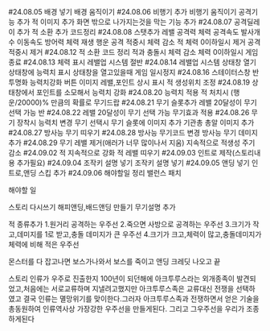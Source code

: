 #24.08.05
배경 넣기
배경 움직이기
#24.08.06
비행기 추가
비행기 움직이기
공격기능 추가
적 이미지 추가
화면 밖으로 나가지는것을 막는 기능 추가
#24.08.07
공격딜레이 추가
적 소환 추가
코드정리
#24.08.08
스탯추가
    레밸
    공격력
    체력
    공격속도
    발사개수
    이동속도
    방어력
    체력 재생
    행운
공격 적중시 체력 감소
적 체력 0이하일시 제거
공격 적중시 제거
#24.08.12
적 소환 코드 정리
적과 충돌시 체력 감소
체력 0이하일시 게임종료
#24.08.13
체력 표시
레밸업 시스템 절반
#24.08.14
레밸업 시스템
상태창 열기
상태창에 능력치 표시
상태창을 열고있을때 게임 일시정지
#24.08.16
스테이터스창 반투명화
능력치강화 버튼 이미지
레밸,포인트 상시 표시
적 생성위치 조정
#24.08.19
상태창에서 포인트를 소모해서 능력치 강화
#24.08.20
능력치 적용
적 처치시 (행운/20000)% 만큼의 확률로 무기드랍
#24.08.21
무기 슬롯추가
레밸 20달성이 무기 선택 가능 반
#24.08.22
레밸 20달성이 무기 선택 가능
무기효과 적용
#24.08.26
무기 장착시 능력치 변경
무기 선택시 무기 슬롯에 이미지 추가
기관총 총알 이미지 추가
#24.08.27
방사능 무기 띠우기
#24.08.28
방사능 무기코드 변경
방사능 무기 데미지 추가
#24.08.29
무기 레밸 제거(애러가 너무 많이나서 지움)
지속적으로 적생성 주기 감소
#24.09.02 
적 지속적으로 강화
적 레밸 띠우기
#24.09.03
인트로 제작(스토리내용 추가필요)
#24.09.04
조작키 설명 넣기
조작키 설명 넣기
#24.09.05
앤딩 넣기
인트로,앤딩 스킵 추가
#24.09.06
해야할일 정리
밸런스 패치



해야할 일 

스토리 다시쓰기
해피앤딩,배드앤딩 만들기
무기설명 추가

적 종류추가
    1.원거리 공격하는 우주선
    2.죽으면 사방으로 공격하는 우주선
    3.크기가 작고,데미지를 1로 받고,충돌 데미지가 큰 우주선
    4.크기가 크고,체력이 많고,충돌데미지가 체력에 비해 적은 우주선

















몬스터를 다 잡고나면 보스가나와서 보스를 죽이고 앤딩 크레딧 나오고 끝



스토리
    인류가 우주로 진출한지 100년이 되던해에 아크투루스라는 외개종족이 발견되었고,처음에는 서로교류하며 지낼려고했지만 아크투루스족은 교류대신 전쟁을 선택하였고  결국 인류는 
    멸망위기를 맞이한다.그러자 아크투루스족과 전쟁하면서 얻은 기술을총동원하여 인류역사상 가장강한 우주선을 만들게된다.
    그리고 그우주선을 우리가 조종하게된다